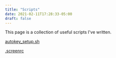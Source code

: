 ```yaml
---
title: "Scripts"
date: 2021-02-11T17:28:33-05:00
draft: false
---
```


This page is a collection of useful scripts I've written.

[autokey_setup.sh](/scripts/autokey_setup.sh)

[.screenrc](/scripts/.screenrc)
